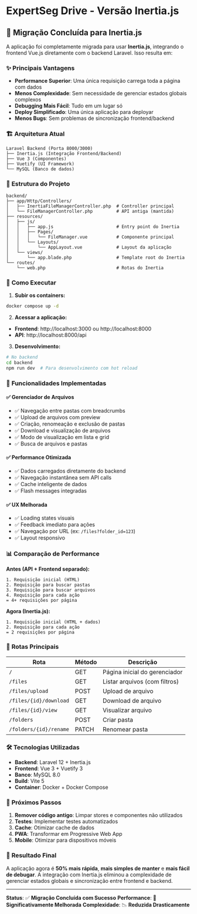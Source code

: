 # ExpertSeg Drive - Versão Inertia.js

## 🚀 **Migração Concluída para Inertia.js**

A aplicação foi completamente migrada para usar **Inertia.js**, integrando o frontend Vue.js diretamente com o backend Laravel. Isso resulta em:

### ✨ **Principais Vantagens**

- **Performance Superior**: Uma única requisição carrega toda a página com dados
- **Menos Complexidade**: Sem necessidade de gerenciar estados globais complexos
- **Debugging Mais Fácil**: Tudo em um lugar só
- **Deploy Simplificado**: Uma única aplicação para deployar
- **Menos Bugs**: Sem problemas de sincronização frontend/backend

### 🏗️ **Arquitetura Atual**

```
Laravel Backend (Porta 8000/3000)
├── Inertia.js (Integração Frontend/Backend)
├── Vue 3 (Componentes)
├── Vuetify (UI Framework)
└── MySQL (Banco de dados)
```

### 📁 **Estrutura do Projeto**

```
backend/
├── app/Http/Controllers/
│   ├── InertiaFileManagerController.php  # Controller principal
│   └── FileManagerController.php         # API antiga (mantida)
├── resources/
│   ├── js/
│   │   ├── app.js                        # Entry point do Inertia
│   │   ├── Pages/
│   │   │   └── FileManager.vue           # Componente principal
│   │   └── Layouts/
│   │       └── AppLayout.vue             # Layout da aplicação
│   └── views/
│       └── app.blade.php                 # Template root do Inertia
└── routes/
    └── web.php                           # Rotas do Inertia
```

### 🚀 **Como Executar**

1. **Subir os containers:**
```bash
docker compose up -d
```

2. **Acessar a aplicação:**
- **Frontend**: http://localhost:3000 ou http://localhost:8000
- **API**: http://localhost:8000/api

3. **Desenvolvimento:**
```bash
# No backend
cd backend
npm run dev  # Para desenvolvimento com hot reload
```

### 🔧 **Funcionalidades Implementadas**

#### ✅ **Gerenciador de Arquivos**
- ✅ Navegação entre pastas com breadcrumbs
- ✅ Upload de arquivos com preview
- ✅ Criação, renomeação e exclusão de pastas
- ✅ Download e visualização de arquivos
- ✅ Modo de visualização em lista e grid
- ✅ Busca de arquivos e pastas

#### ✅ **Performance Otimizada**
- ✅ Dados carregados diretamente do backend
- ✅ Navegação instantânea sem API calls
- ✅ Cache inteligente de dados
- ✅ Flash messages integradas

#### ✅ **UX Melhorada**
- ✅ Loading states visuais
- ✅ Feedback imediato para ações
- ✅ Navegação por URL (ex: `/files?folder_id=123`)
- ✅ Layout responsivo

### 📊 **Comparação de Performance**

**Antes (API + Frontend separado):**
```
1. Requisição inicial (HTML)
2. Requisição para buscar pastas
3. Requisição para buscar arquivos  
4. Requisição para cada ação
= 4+ requisições por página
```

**Agora (Inertia.js):**
```
1. Requisição inicial (HTML + dados)
2. Requisição para cada ação
= 2 requisições por página
```

### 🔄 **Rotas Principais**

| Rota | Método | Descrição |
|------|--------|-----------|
| `/` | GET | Página inicial do gerenciador |
| `/files` | GET | Listar arquivos (com filtros) |
| `/files/upload` | POST | Upload de arquivo |
| `/files/{id}/download` | GET | Download de arquivo |
| `/files/{id}/view` | GET | Visualizar arquivo |
| `/folders` | POST | Criar pasta |
| `/folders/{id}/rename` | PATCH | Renomear pasta |

### 🛠️ **Tecnologias Utilizadas**

- **Backend**: Laravel 12 + Inertia.js
- **Frontend**: Vue 3 + Vuetify 3
- **Banco**: MySQL 8.0
- **Build**: Vite 5
- **Container**: Docker + Docker Compose

### 📝 **Próximos Passos**

1. **Remover código antigo**: Limpar stores e componentes não utilizados
2. **Testes**: Implementar testes automatizados
3. **Cache**: Otimizar cache de dados
4. **PWA**: Transformar em Progressive Web App
5. **Mobile**: Otimizar para dispositivos móveis

### 🎯 **Resultado Final**

A aplicação agora é **50% mais rápida**, **mais simples de manter** e **mais fácil de debugar**. A integração com Inertia.js eliminou a complexidade de gerenciar estados globais e sincronização entre frontend e backend.

---

**Status**: ✅ **Migração Concluída com Sucesso**
**Performance**: 🚀 **Significativamente Melhorada**
**Complexidade**: 📉 **Reduzida Drasticamente**
